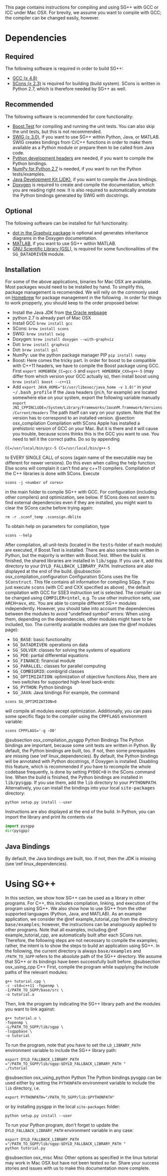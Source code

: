 This page contains instructions for compiling and using SG++ with
GCC or ICC under Mac OSX.
For brevity, we assume you want to compile with GCC;
the compiler can be changed easily, however.

# Dependencies

## Required
The following software is required in order to build SG++:
- <a href="https://gcc.gnu.org/" target="_blank">GCC (&ge; 4.8)</a>
- <a href="http://www.scons.org/" target="_blank">SCons (&ge; 2.3)</a> is required for building (build system).
SCons is written in Python 2.7, which is therefore needed by SG++ as well.

## Recommended
The following software is recommended for core functionality:
- <a href="http://www.boost.org/" target="_blank">Boost.Test</a> for compiling and running the unit tests.
You can also skip the unit tests, but this is not recommended.
- <a href="http://www.swig.org/" target="_blank">SWIG (&ge; 3.0)</a>, if you want to use SG++ within Python, Java, or MATLAB.
SWIG creates bindings from C/C++ functions in order to make
them available as a Python module or
prepare them to be called from Java code.
- <a href="http://www.python.org/" target="_blank"> Python development headers</a> are needed,
if you want to compile the Python bindings.
- <a href="http://www.numpy.org/" target="_blank">NumPy for Python 2.7</a> is needed, if you want to run the Python tests/examples.
- <a href="http://www.java.com/" target="_blank">Java Development Kit (JDK)</a>, if you want to compile the Java bindings.
- <a href="http://www.doxygen.org/" target="_blank">Doxygen</a> is required to
create and compile the documentation, which you are reading right now.
It is also required to automatically annotate the Python bindings
generated by SWIG with docstrings.

## Optional
The following software can be installed for full functionality:
- <a href="http://www.graphviz.org/" target="_blank"> dot in the Graphviz package</a>
is optional and generates inheritance diagrams in the Doxygen documentation.
- <a href="http://www.mathworks.com/" target="_blank">MATLAB</a>,
if you want to use SG++ within MATLAB.
- <a href="https://www.gnu.org/software/gsl/" target="_blank">GNU Scientific Library (GSL)</a>,
is required for some functionalities of the <tt>SG_DATADRIVEN</tt> module.
## Installation
For some of the above applications, binaries for Mac OSX are available.
Most packages would need to be installed by hand. To simplify this, package
management is recomended. We will relly on the commonly used on <a href="http://brew.sh/" target="_blank">Homebrew</a> for package management in the following .
In order for things to work propperly, you should keep to the order proposed below:
- Install the Java JDK from <a href="http://www.oracle.com/technetwork/java/javase/downloads/index.html">the Oracle webpage </a>
- python 2.7 is already part of Mac OSX
- Install GCC ` brew install gcc `
- SCons: ` brew install scons `
- SWIG: ` brew install swig `
- Doxygen: ` brew install doxygen --with-graphviz `
- Dot: ` brew install graphviz `
- Dot: ` brew install gsl `
- NumPy: use the python package manager PIP ` pip install numpy `
- Boost: Here comes the tricky part. In order for boost to be compatible with C++11 headers, we have to compile the Boost package using GCC.
First ` export HOMEBREW_CC=gcc-5 ` and ` export HOMEBREW_CXX=g++-5 ` (may differ from which version your GCC actually is),
then install boost using ` brew install boost --c++11 `
- Add ` export JAVA_HOME="$(/usr/libexec/java_home -v 1.8)" ` in your <tt>~/.bash_profile</tt> If the Java headers (jni.h, for example) are located somewhere else on your system, export the following variable manually
`
export JNI_CPPINCLUDE=/System/Library/Frameworks/JavaVM.framework/Versions/Current/Headers
`
The path itself can vary on your system. Note that the version has to correspond to an installed version.
@section osx_compilation Compilation with SCons
Apple has installed a prehistoric version of GCC on your Mac.
But it is there and it will cause you trouble, because scons thinks
this is the GCC you want to use. You need to tell it the correct paths.
Do so by appending
```console
CC=/usr/local/bin/gcc-5 CC=/usr/local/bin/g++-5
```
to EVERY SINGLE CALL of scons (again name of the executable may be different for newer versions).
Do this even when calling the help function. Else scons will complain it can't find any c++11 compilers.
Compilation of the C++ libraries is done with SCons. Execute
```console
scons -j <number of cores>
```
in the main folder to compile SG++ with GCC.
For configuration (including other compilers) and
optimization, see below.
If SCons does not seem to find external dependencies
even if they are installed,
you might want to clear the SCons cache before trying again:
```console
rm -r .sconf_temp .sconsign.dblite
```
To obtain help on parameters for compilation, type
```console
scons --help
```
After compilation, all unit-tests
(located in the <tt>tests</tt>-folder of each module) are executed,
if Boost.Test is installed.
There are also some tests written in Python,
but the majority is written with Boost.Test.
When the build is finished,
the shared libraries are installed in <tt>lib/sgpp</tt>.
If you use it, add this directory to your <tt>DYLD_FALLBACK_LIBRARY_PATH</tt>.
Instructions are also displayed at the end of the build.
@subsection osx_compilation_configuration Configuration
SCons uses the file <tt>SConstruct</tt>. This file contains all information for
compiling SGpp.
If you just execute <tt>scons</tt> (with CC and CXX specified as above) ,
the default compilation with GCC for SSE3 instruction set is selected.
The compiler can be changed using
<tt>COMPILER=intel</tt>, e.g.
To use other instruction sets, use <tt>ARCH=avx</tt>, etc.
You are able to compile different SG++ modules independently.
However, you should take into account the dependencies between
the modules to avoid "undefined symbol" errors:
When using them, depending on the dependencies,
other modules might have to be included, too.
The currently available modules are (see the @ref modules page):
- <tt>SG_BASE</tt>: basic functionality
- <tt>SG_DATADRIVEN</tt>: operations on data
- <tt>SG_SOLVER</tt>: classes for solving the systems of equations
- <tt>SG_PDE</tt>: partial differential equations
- <tt>SG_FINANCE</tt>: financial module
- <tt>SG_PARALLEL</tt>: classes for parallel computing
- <tt>SG_COMBIGRID</tt>: combigrid classes
- <tt>SG_OPTIMIZATION</tt>: optimization of objective functions
Also, there are two switches for supported high-level back-ends:
- <tt>SG_PYTHON</tt>: Python bindings
- <tt>SG_JAVA</tt>: Java bindings
For example, the command
```console
scons SG_OPTIMIZATION=0
```
will compile all modules except optimization.
Additionally, you can pass some specific flags to the compiler
using the <tt>CPPFLAGS</tt> environment variable:
```console
scons CPPFLAGS='-g -O0'
```
@subsection osx_compilation_pysgpp Python Bindings
The Python bindings are important,
because some unit tests are written in Python.
By default, the Python bindings are built, too.
If not, then some prerequisites are missing
(see \ref linux_dependencies).
By default, the Python bindings will be annotated with Python docstrings,
if Doxygen is installed.
Disabling this feature, which is recommended if you have to recompile the whole codebase frequently, is done by setting <tt>PYDOC=0</tt> in the
SCons command line.
When the build is finished,
the Python bindings are installed in <tt>lib/pysgpp</tt>.
If you use them, add the <tt>lib</tt> directory to your <tt>PYTHONPATH</tt>.
Alternatively, you can install the bindings into your local
<tt>site-packages</tt> directory:
```console
python setup.py install --user
```
Instructions are also displayed at the end of the build.
In Python, you can import the library and print its contents via
```python
import pysgpp
dir(pysgpp)
```
## Java Bindings
By default, the Java bindings are built, too.
If not, then the JDK is missing
(see \ref linux_dependencies).
<!--
@subsection osx_compilation_eclipse Eclipse and SCons
Create a Makefile project and change the project properties as follows:
- <i>Properties</i> &rarr; <i>C/C++ Build</i> &rarr; <i>Builder Settings</i>:
Disable <i>Use default build command</i> and set <i>Build command</i> to
<tt>scons</tt>.
- <i>Properties</i> &rarr; <i>C/C++ Build</i> &rarr; <i>Behaviour</i>:
Set <i>Build (Incremental build)</i> to, e.g., <tt>-j 2</tt>
and <i>Clean</i> to <tt>-c</tt>.
-->
# Using SG++
In this section, we show how SG++ can be used as a library in other programs.
For C++, this includes compilation, linking, and execution of the program
using SG++.
We also show how to use SG++ from the other supported languages
(Python, Java, and MATLAB).
As an example application, we consider the @ref example_tutorial_cpp
from the directory <tt>base/examples</tt>;
however, the instructions can be analogously applied to other programs.
Note that all examples, including @ref example_tutorial_cpp, are automatically built
after each SCons run.
Therefore, the following steps are not necessary to compile the examples;
rather, the intent is to show the steps to build an application using SG++.
In the following, the current directory is always <tt>base/examples</tt> and
`/PATH_TO_SGPP` refers to the absolute path of the SG++ directory.
We assume that SG++ or its bindings have been successfully built before.
@subsection osx_using_cpp C++
First, compile the program
while supplying the include paths of the relevant modules:
```console
g++ tutorial.cpp \
-c -std=c++11 -fopenmp \
-I/PATH_TO_SGPP/base/src \
-o tutorial.o
```
Then, link the program by indicating the SG++ library path and the modules
you want to link against:
```console
g++ tutorial.o \
-fopenmp \
-L/PATH_TO_SGPP/lib/sgpp \
-lsgppbase \
-o tutorial
```
To run the program, note that you have to set the `LD_LIBRARY_PATH`
environment variable to include the SG++ library path:
```console
export DYLD_FALLBACK_LIBRARY_PATH ="/PATH_TO_SGPP/lib/sgpp:$DYLD_FALLBACK_LIBRARY_PATH "
./tutorial
```
@subsection osx_using_python Python
The Python bindings pysgpp can be used either by setting the
`PYTHONPATH` environment variable to include the `lib` directory, i.e.
```console
export PYTHONPATH="/PATH_TO_SGPP/lib:$PYTHONPATH"
```
or by installing pysgpp in the local `site-packages` folder:
```console
python setup.py install --user
```
To run your Python program, don't forget to update the `DYLD_FALLBACK_LIBRARY_PATH`
environment variable in any case:
```console
export DYLD_FALLBACK_LIBRARY_PATH ="/PATH_TO_SGPP/lib/sgpp:$DYLD_FALLBACK_LIBRARY_PATH "
python tutorial.py
```
@subsection osx_misc Misc
Other options as specified in the linux tutorial may work in Mac OSX but have not been tested so far.
Share your success stories and issues with us to make this documentation more complete.

